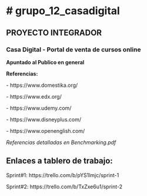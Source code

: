 <h1># grupo_12_casadigital</h1>
<h2>PROYECTO INTEGRADOR</h2>
<h3>Casa Digital - Portal de venta de cursos online</h3>
<p><b>Apuntado al Publico en general</b></p>
<p><b>Referencias:</b></p>
<p>- https://www.domestika.org/</p>
<p>- https://www.edx.org/</p>
<p>- https://www.udemy.com/</p>
<p>- https://www.disneyplus.com/</p>
<p>- https://www.openenglish.com/</p>
</p>
<p><i> Referencias detalladas en Benchmarking.pdf </i></p>
<h2> Enlaces a tablero de trabajo: </h2>
<p> Sprint#1: https://trello.com/b/pYS1lmjc/sprint-1 </p>
<p> Sprint#2: https://trello.com/b/TxZxe6u1/sprint-2 </p>
